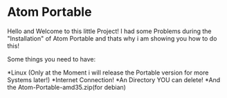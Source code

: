 # Atom Portable

Hello and Welcome to this little Project!
I had some Problems during the "Installation" of Atom Portable and thats why i am showing you how to do this!

Some things you need to have:

*Linux (Only at the Moment i will release the Portable version for more Systems later!)
*Internet Connection!
*An Directory YOU can delete!
*And the Atom-Portable-amd35.zip(for debian)
